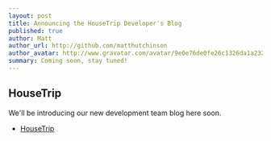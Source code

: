 ```yaml
---
layout: post
title: Announcing the HouseTrip Developer's Blog
published: true
author: Matt
author_url: http://github.com/matthutchinson
author_avatar: http://www.gravatar.com/avatar/9e0e76de0fe26c1326da1a232d4dd2f2?s=24
summary: Coming soon, stay tuned!
---
```


## HouseTrip

We'll be introducing our new development team blog here soon.

*   [HouseTrip](http://housetrip.com "HouseTrip")
